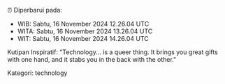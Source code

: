 ⏰ Diperbarui pada:
- WIB: Sabtu, 16 November 2024 12.26.04 UTC
- WITA: Sabtu, 16 November 2024 13.26.04 UTC
- WIT: Sabtu, 16 November 2024 14.26.04 UTC

Kutipan Inspiratif:
"Technology... is a queer thing. It brings you great gifts with one hand, and it stabs you in the back with the other."


Kategori: technology


